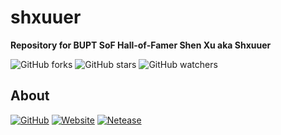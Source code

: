 # shxuuer
**Repository for BUPT SoF Hall-of-Famer Shen Xu aka Shxuuer**

![GitHub forks](https://img.shields.io/github/forks/zzyking/shxuuer.svg?style=social)
![GitHub stars](https://img.shields.io/github/stars/zzyking/shxuuer.svg?style=social)
![GitHub watchers](https://img.shields.io/github/watchers/zzyking/shxuuer.svg?style=social)

## About
[![GitHub](https://img.shields.io/badge/GitHub-Shxuuer-blue?logo=github)](https://github.com/shxuuer)
[![Website](https://img.shields.io/badge/Website-Visit-brightgreen?logo=homepage)](https://shxuuer.github.io)
[![Netease](https://img.shields.io/badge/Website-Shxuuer-red?logo=neteasecloudmusic)](https://music.163.com/#/user/home?id=3318691144)
